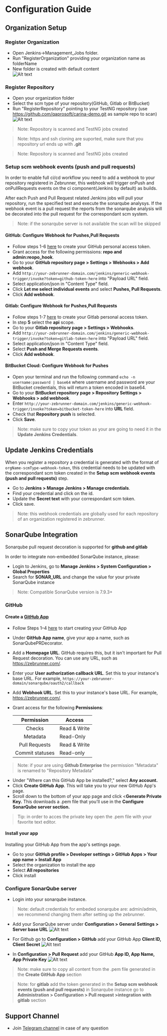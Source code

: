 # Configuration Guide
   
## Organization Setup        
### Register Organization
   
  * Open Jenkins->Management_Jobs folder.
  * Run "RegisterOrganization" providing your organization name as folderName
  * New folder is created with default content   
  ![Alt text](https://github.com/zebrunner/zebrunner/blob/develop/docs/img/Organization.png?raw=true "Organization")

### Register Repository
   * Open your organization folder
   * Select the scm type of your repository(GitHub, Gitlab or BitBucket)
   * Run "RegisterRepository" pointing to your TestNG repository (use https://github.com/qaprosoft/carina-demo.git as sample repo to scan)
   ![Alt text](https://github.com/qaprosoft/qps-infra/blob/develop/docs/img/Repository.png?raw=true "Repository")
   > Note: Repository is scanned and TestNG jobs created
   
   > Note: https and ssh cloning are suported, make sure that you repository url ends up with **.git**

   > Note: Repository is scanned and TestNG jobs created

### Setup scm webhook events (push and pull requests)

 In order to enable full ci/cd workflow you need to add a webhook to your repository registered in Zebrunner, this webhook will trigger onPush and onPullRequests events on the ci component(Jenkins by default) as builds. 
 
 After each Push and Pull Request related Jenkins jobs will pull your repository, run the specified test and execute the sonarqube analysys. If the webhook event is a pull request the reports from the sonarqube analysis will be decorated into the pull request for the correspondant scm system.
 
 > Note: if the sonarqube server is not available the scan will be skipped
 
#### GitHub: Configure Webhook for Pushes,Pull Requests
   
   * Follow steps 1-6 [here](https://docs.github.com/en/free-pro-team@latest/github/authenticating-to-github/creating-a-personal-access-token) to create your GitHub personal access token.
   * Grant access for the following permissions: **repo and admin:reopo_hook**.
   * Go to your **GitHub repository page > Settings > Webhooks > Add webhook**.
   * Add `http://your-zebrunner-domain.com/jenkins/generic-webhook-trigger/invoke?token=github-token-here` into "Payload URL" field.
   * Select application/json in "Content Type" field.
   * Click **Let me select individual events** and select **Pushes, Pull Requests**.
   * Click **Add webhook**.
   
#### Gitlab: Configure Webhook for Pushes,Pull Requests 

   * Follow steps 1-7 [here](https://docs.gitlab.com/ee/user/profile/personal_access_tokens.html#creating-a-personal-access-token) to create your Gitlab personal access token.
   * In step **5** select the **api** scope.
   * Go to your **Gitlab repository page > Settings > Webhooks**.
   * Add `http://your-zebrunner-domain.com/jenkins/generic-webhook-trigger/invoke?token=gitlab-token-here` into "Payload URL" field.
   * Select application/json in "Content Type" field.
   * Select **Push and Merge Requests events**.
   * Click **Add webhook**.
   
   #### BitBucket Cloud: Configure Webhook for Pushes

   * Open your terminal and run the following command ```echo -n username:password | base64``` where username and password are your BitBucket credentials, this will return a token encoded in base64.
   * Go to your **BitBucket repository page > Repository Settings > Webhooks > add webhook**.
   * Enter `http://your-zebrunner-domain.com/jenkins/generic-webhook-trigger/invoke?token=bitbucket-token-here` into **URL** field.
   * Check that **Repository push** is selected.
   * Click **Save**.
   
> Note: make sure to copy your token as your are going to need it in the **Update Jenkins Credentials**.

## Update Jenkins Credentials

When you register a repository a credential is generated with the format of `orgName-scmType-webhook-token`, this credential needs to be updated with the correspondant scm token created in the **Setup scm webhook events (push and pull requests)** step.

* Go to **Jenkins > Manage Jenkins > Manage credentials**.
* Find your credential and click on the id.
* Update the **Secret text** with your correspondant scm token.
* Click save.

> Note: this webhook credentials are globally used for each repository of an organization registered in zebrunner.

## SonarQube Integration

Sonarqube pull request decoration is supported for **github and gitlab**

In order to integrate non-embedded SonarQube instance, please:
  * Login to Jenkins, go to **Manage Jenkins > System Configuration > Global Properties**
  * Search for **SONAR_URL** and change the value for your private SonarQube instance
  > Note: Compatible SonarQube version is 7.9.3+
   
### GitHub

#### Create a [GitHub App](https://developer.github.com/apps/about-apps/)

  * Follow Steps 1–4 [here](https://developer.github.com/apps/building-github-apps/creating-a-github-app/) to start creating your GitHub App
  * Under **GitHub App name**, give your app a name, such as SonarQubePRDecorator.
  * Add a **Homepage URL**. GitHub requires this, but it isn't important for Pull Request decoration. You can use any URL, such as https://zebrunner.com/.
  * Enter your **User authorization callback URL**. Set this to your instance's base URL. For example, `https://your-zebrunner-domain/sonarqube/oauth2/callback`
  * Add **Webhook URL**. Set this to your instance's base URL. For example, https://zebrunner.com/.
  * Grant access for the following **Permissions**:
  
     |Permission                | Access        |
     |:------------------------:|---------------|
     |      Checks              | Read & Write  | 
     |      Metadata            | Read-Only     | 
     |      Pull Requests       | Read & Write  |
     |      Commit statuses     | Read-only     |
  > Note: if your are using **Github Enterprise** the permission "Metadata" is renamed to "Repository Metadata"

  * Under "Where can this GitHub App be installed?," select **Any account.**
  * Click **Create GitHub App**. This will take you to your new GitHub App's page.
  * Scroll down to the bottom of your app page and click <**Generate Private Key.** This downloads a .pem file that you'll use in the **Configure SonarQube server section.**
  > Tip: in order to acces the private key open the .pem file with your favorite text editor.
  
#### Install your app
Installing your GitHub App from the app's settings page.

  * Go to your **GitHub profile > Developer settings > GitHub Apps > Your app name > Install App**
  * Select the organization to install the app
  * Select **All repositories**
  * Click install

  
### Configure SonarQube server

  * Login into your sonarqube instance.
  > Note: default credentials for embeded sonarqube are: admin/admin, we recommend changing them after setting up the zebrunner.
  
  * Add your SonarQube server under **Configuration > General Settings > Server base URL**
  ![Alt text](https://github.com/qaprosoft/qps-infra/blob/develop/docs/img/SonarBaseUrlConfig.png?raw=true "SonarBaseUrlConfig")
  
  * For Github go to **Configuration > GitHub** add your GitHub App **Client ID, Client Secret**
  ![Alt text](https://github.com/qaprosoft/qps-infra/blob/develop/docs/img/SonarGitHubConfig.png?raw=true "SonarGitHubConfig")
   
  * In **Configuration > Pull Request** add your GitHub **App ID, App Name, App Private Key**
  ![Alt text](https://github.com/qaprosoft/qps-infra/blob/develop/docs/img/SonarPullRequestConfig.png?raw=true "SonarPullRequestConfig")
  
  > Note: make sure to copy all content from the .pem file generated in the **Create GitHub App** section
  
  > Note: for **gitlab** add the token generated in the **Setup scm webhook events (push and pull requests)** in Sonarqube instance go to **Administration > Configuration > Pull request >integration with gitlab** section


## Support Channel

  * Join [Telegram channel](https://t.me/zebrunner) in case of any question
